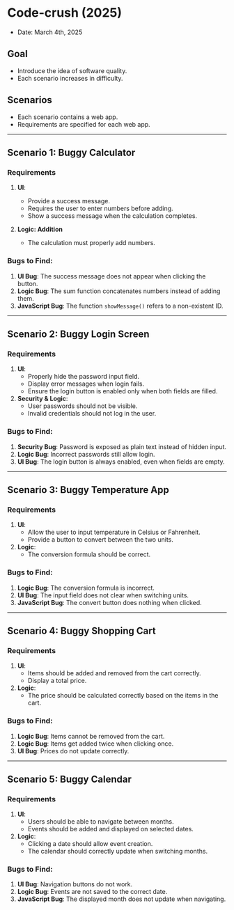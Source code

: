 # Code-crush (2025)
- Date: March 4th, 2025

## Goal
- Introduce the idea of software quality.
- Each scenario increases in difficulty.

## Scenarios
- Each scenario contains a web app.
- Requirements are specified for each web app.

---

## Scenario 1: Buggy Calculator
### Requirements
1. **UI**:
    - Provide a success message.
    - Requires the user to enter numbers before adding.
    - Show a success message when the calculation completes.

2. **Logic: Addition**
    - The calculation must properly add numbers.

### Bugs to Find:
1. **UI Bug**: The success message does not appear when clicking the button.
2. **Logic Bug**: The sum function concatenates numbers instead of adding them.
3. **JavaScript Bug**: The function `showMessage()` refers to a non-existent ID.

---

## Scenario 2: Buggy Login Screen
### Requirements
1. **UI**:
    - Properly hide the password input field.
    - Display error messages when login fails.
    - Ensure the login button is enabled only when both fields are filled.
2. **Security & Logic**:
    - User passwords should not be visible.
    - Invalid credentials should not log in the user.

### Bugs to Find:
1. **Security Bug**: Password is exposed as plain text instead of hidden input.
2. **Logic Bug**: Incorrect passwords still allow login.
3. **UI Bug**: The login button is always enabled, even when fields are empty.

---

## Scenario 3: Buggy Temperature App
### Requirements
1. **UI**:
    - Allow the user to input temperature in Celsius or Fahrenheit.
    - Provide a button to convert between the two units.
2. **Logic**:
    - The conversion formula should be correct.

### Bugs to Find:
1. **Logic Bug**: The conversion formula is incorrect.
2. **UI Bug**: The input field does not clear when switching units.
3. **JavaScript Bug**: The convert button does nothing when clicked.

---

## Scenario 4: Buggy Shopping Cart
### Requirements
1. **UI**:
    - Items should be added and removed from the cart correctly.
    - Display a total price.
2. **Logic**:
    - The price should be calculated correctly based on the items in the cart.

### Bugs to Find:
1. **Logic Bug**: Items cannot be removed from the cart.
2. **Logic Bug**: Items get added twice when clicking once.
3. **UI Bug**: Prices do not update correctly.

---

## Scenario 5: Buggy Calendar
### Requirements
1. **UI**:
    - Users should be able to navigate between months.
    - Events should be added and displayed on selected dates.
2. **Logic**:
    - Clicking a date should allow event creation.
    - The calendar should correctly update when switching months.

### Bugs to Find:
1. **UI Bug**: Navigation buttons do not work.
2. **Logic Bug**: Events are not saved to the correct date.
3. **JavaScript Bug**: The displayed month does not update when navigating.


